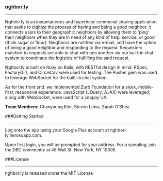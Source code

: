 ### nghbor.ly
************************************

Nghbor.ly is an instantaneous and hyperlocal communal sharing application that seeks to digitize the process of having and being a good neighbor. It connects users to their geographic neighbors by allowing them to 'ping' their neighbors when they are in need of any kind of help, service, or good (think sugar or flour). Neighbors are notified via e-mail, and have the option of being a good neighbor and responding to the request. Requesters matched to requests are able to chat with one another via our built-in chat system to coordinate the logistics of fulfilling the said request.

Nghbor.ly is built on Ruby on Rails, with RESTful design in mind. RSpec, FactoryGirl, and CircleCov were used for testing. The Pusher gem was used to leverage WebSocket for the built-in chat system.

As for the front end, we implemented Zurb Foundation for a sleek, mobile-first, responsive experience.
JavaScript (JQuery, AJAX) were leveraged, along with WebSocket, were used for a snappy UX.

**Team Members:** Chanyoung Kim, Steven Leiva, Sarah O'Shea

###Getting Started
*************************************
Log onto the app using your Google Plus account at nghbor-ly.herokuapp.com.

Upon first login, you will be prompted for your address. For a sampling, join the DBC community at 48 Wall St. New York, NY 10005.

###License
*************************************
nghbor.ly is released under the MIT License